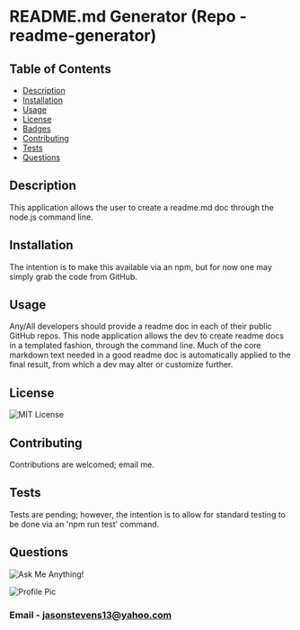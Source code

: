 
  # README.md Generator (Repo - readme-generator)
  
  ## Table of Contents
  * [Description](#description)
  * [Installation](#installation)
  * [Usage](#usage)
  * [License](#licesnse)
  * [Badges](#badges)
  * [Contributing](#contributing)
  * [Tests](#tests)
  * [Questions](#questions)
  
  
  ## Description
  This application allows the user to create a readme.md doc through the node.js command line. 
  
  ## Installation
  The intention is to make this available via an npm, but for now one may simply grab the code from GitHub.
  
  ## Usage
  Any/All developers should provide a readme doc in each of their public GitHub repos. This node application allows the dev to create readme docs in a templated fashion, through the command line. Much of the core markdown text needed in a good readme doc is automatically applied to the final result, from which a dev may alter or customize further.
  
  ## License 
  ![MIT License](https://img.shields.io/badge/License-MIT-green)
  
  ## Contributing
  Contributions are welcomed; email me.
  
  ## Tests 
  Tests are pending; however, the intention is to allow for standard testing to be done via an 'npm run test' command.
  
  ## Questions
  ![Ask Me Anything!](https://img.shields.io/badge/Ask%20me-anything-1abc9c.svg)
  
  ![Profile Pic](https://avatars.githubusercontent.com/jasonstevens13)
  
  ### Email - jasonstevens13@yahoo.com
  
  